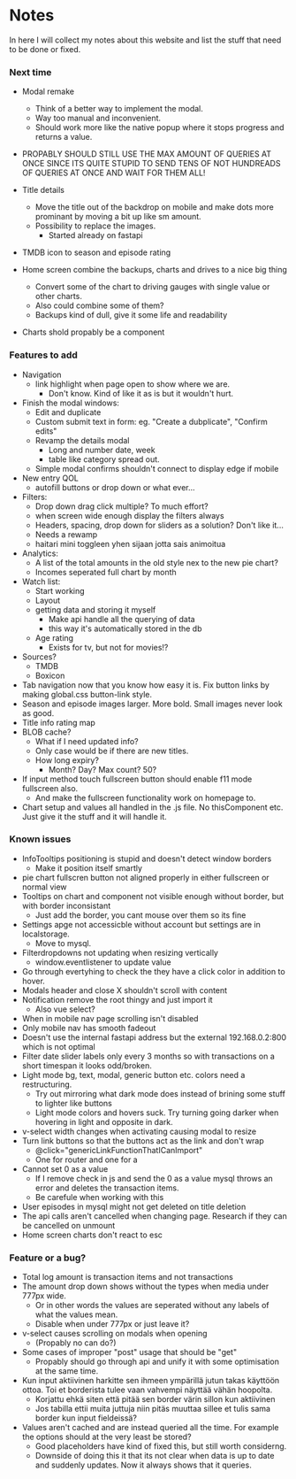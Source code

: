 # Notes
In here I will collect my notes about this website and list the stuff that need to be done or fixed.

### Next time
- Modal remake
    - Think of a better way to implement the modal. 
    - Way too manual and inconvenient. 
    - Should work more like the native popup where it stops progress and returns a value.

- PROPABLY SHOULD STILL USE THE MAX AMOUNT OF QUERIES AT ONCE SINCE ITS QUITE STUPID TO SEND TENS OF NOT HUNDREADS OF QUERIES AT ONCE AND WAIT FOR THEM ALL!

- Title details
    - Move the title out of the backdrop on mobile and make dots more prominant by moving a bit up like sm amount.
    - Possibility to replace the images.
        - Started already on fastapi

- TMDB icon to season and episode rating

- Home screen combine the backups, charts and drives to a nice big thing
    - Convert some of the chart to driving gauges with single value or other charts. 
    - Also could combine some of them?
    - Backups kind of dull, give it some life and readability

- Charts shold propably be a component

### Features to add
- Navigation
    - link highlight when page open to show where we are.
        - Don't know. Kind of like it as is but it wouldn't hurt.
- Finish the modal windows:
    - Edit and duplicate
    - Custom submit text in form: eg. "Create a dubplicate", "Confirm edits"
    - Revamp the details modal
        - Long and number date, week
        - table like category spread out.
    - Simple modal confirms shouldn't connect to display edge if mobile
- New entry QOL
    - autofill buttons or drop down or what ever...
- Filters:
    - Drop down drag click multiple? To much effort?
    - when screen wide enough display the filters always
    - Headers, spacing, drop down for sliders as a solution? Don't like it...
    - Needs a rewamp
    - haitari mini toggleen yhen sijaan jotta sais animoitua
- Analytics:
    - A list of the total amounts in the old style nex to the new pie chart?
    - Incomes seperated full chart by month
- Watch list:
    - Start working
    - Layout
    - getting data and storing it myself
        - Make api handle all the querying of data
        - this way it's automatically stored in the db
    - Age rating
        - Exists for tv, but not for movies!?
- Sources?
    - TMDB
    - Boxicon
- Tab navigation now that you know how easy it is. Fix button links by making global.css button-link style.
- Season and episode images larger. More bold. Small images never look as good.
- Title info rating map 
- BLOB cache?
    - What if I need updated info?
    - Only case would be if there are new titles. 
    - How long expiry?
        - Month? Day? Max count? 50?
- If input method touch fullscreen button should enable f11 mode fullscreen also. 
    - And make the fullscreen functionality work on homepage to.
- Chart setup and values all handled in the .js file. No thisComponent etc. Just give it the stuff and it will handle it.

### Known issues
- InfoTooltips positioning is stupid and doesn't detect window borders
    - Make it position itself smartly
- pie chart fullscren button not aligned properly in either fullscreen or normal view
- Tooltips on chart and component not visible enough without border, but with border inconsistant
    - Just add the border, you cant mouse over them so its fine
- Settings apge not accessicble without account but settings are in localstorage.
    - Move to mysql.
- Filterdropdowns not updating when resizing vertically
    - window.eventlistener to update value
- Go through evertyhing to check the they have a click color in addition to hover.
- Modals header and close X shouldn't scroll with content
- Notification remove the root thingy and just import it
    - Also vue select?
- When in mobile nav page scrolling isn't disabled
- Only mobile nav has smooth fadeout
- Doesn't use the internal fastapi address but the external 192.168.0.2:800 which is not optimal
- Filter date slider labels only every 3 months so with transactions on a short timespan it looks odd/broken.
- Light mode bg, text, modal, generic button etc. colors need a restructuring. 
    - Try out mirroring what dark mode does instead of brining some stuff to lighter like buttons
    - Light mode colors and hovers suck. Try turning going darker when hovering in light and opposite in dark.
- v-select width changes when activating causing modal to resize
- Turn link buttons so that the buttons act as the link and don't wrap
    - @click="genericLinkFunctionThatICanImport"
    - One for router and one for a
- Cannot set 0 as a value
    - If I remove check in js and send the 0 as a value mysql throws an error and deletes the transaction items.
    - Be carefule when working with this
- User episodes in mysql might not get deleted on title deletion
- The api calls aren't cancelled when changing page. Research if they can be cancelled on unmount
- Home screen charts don't react to esc

### Feature or a bug?
- Total log amount is transaction items and not transactions
- The amount drop down shows without the types when media under 777px wide.
    - Or in other words the values are seperated without any labels of what the values mean.
    - Disable when under 777px or just leave it?
- v-select causes scrolling on modals when opening
    - (Propably no can do?)
- Some cases of improper "post" usage that should be "get"
    - Propably should go through api and unify it with some optimisation at the same time.
- Kun input aktiivinen harkitte sen ihmeen ympärillä jutun takas käyttöön ottoa. Toi et borderista tulee vaan vahvempi näyttää vähän hoopolta.
    - Korjattu ehkä siten että pitää sen border värin sillon kun aktiivinen
    - Jos tabilla ettii muita juttuja niin pitäs muuttaa sillee et tulis sama border kun input fieldeissä?
- Values aren't cached and are instead queried all the time. For example the options should at the very least be stored?
    - Good placeholders have kind of fixed this, but still worth considerng.
    - Downside of doing this it that its not clear when data is up to date and suddenly updates. Now it always shows that it queries.